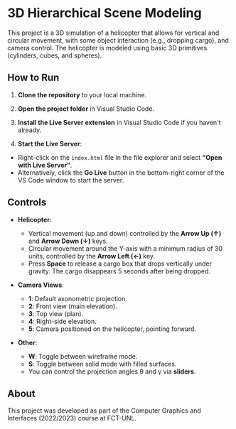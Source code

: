 # 3D Hierarchical Scene Modeling

This project is a 3D simulation of a helicopter that allows for vertical and circular movement, with some object interaction (e.g., dropping cargo), and camera control. The helicopter is modeled using basic 3D primitives (cylinders, cubes, and spheres).

## How to Run
1. **Clone the repository** to your local machine.
   
2. **Open the project folder** in Visual Studio Code.

3. **Install the Live Server extension** in Visual Studio Code if you haven't already.

4. **Start the Live Server**:
- Right-click on the `index.html` file in the file explorer and select **"Open with Live Server"**.
- Alternatively, click the **Go Live** button in the bottom-right corner of the VS Code window to start the server.


## Controls
- **Helicopter**:
  - Vertical movement (up and down) controlled by the **Arrow Up (↑)** and **Arrow Down (↓)** keys.
  - Circular movement around the Y-axis with a minimum radius of 30 units, controlled by the **Arrow Left (←)** key.
  - Press **Space** to release a cargo box that drops vertically under gravity. The cargo disappears 5 seconds after being dropped.

- **Camera Views**:
  - **1**: Default axonometric projection.
  - **2**: Front view (main elevation).
  - **3**: Top view (plan).
  - **4**: Right-side elevation.
  - **5**: Camera positioned on the helicopter, pointing forward.

- **Other**:
  - **W**: Toggle between wireframe mode.
  - **S**: Toggle between solid mode with filled surfaces.
  - You can control the projection angles θ and γ via **sliders**.

## About
This project was developed as part of the Computer Graphics and Interfaces (2022/2023) course at FCT-UNL.
